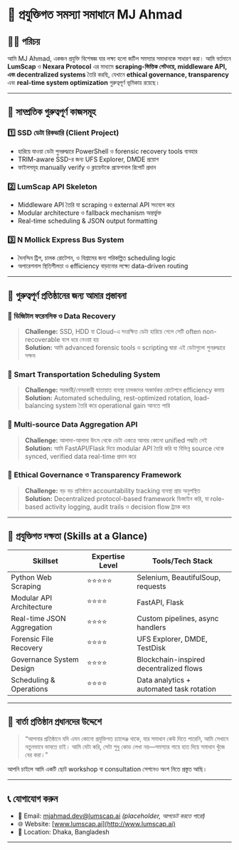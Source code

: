 # 🔧 প্রযুক্তিগত সমস্যা সমাধানে MJ Ahmad

## 🙋‍♂️ পরিচয়
আমি MJ Ahmad, একজন প্রযুক্তি বিশেষজ্ঞ যার লক্ষ্য হলো জটিল সমস্যার সমাধানকে সাধারণ করা। আমি বর্তমানে **LumScap** ও **Nexara Protocol** এর মাধ্যমে **scraping-ভিত্তিক গেটওয়ে, middleware API, এবং decentralized systems** তৈরি করছি, যেখানে **ethical governance, transparency** এবং **real-time system optimization** গুরুত্বপূর্ণ ভূমিকায় রয়েছে।

---

## 🎯 সাম্প্রতিক গুরুত্বপূর্ণ কাজসমূহ

### 1️⃣ SSD ডেটা রিকভারি (Client Project)
- হারিয়ে যাওয়া ডেটা পুনরুদ্ধারে PowerShell ও forensic recovery tools ব্যবহার
- TRIM-aware SSD-র জন্য UFS Explorer, DMDE প্রয়োগ
- ফাইলসমূহ manually verify ও ক্লায়েন্টকে প্রফেশনাল রিপোর্ট প্রদান

### 2️⃣ LumScap API Skeleton
- Middleware API তৈরি যা scraping ও external API সংযোগ করে
- Modular architecture ও fallback mechanism অন্তর্ভুক্ত
- Real-time scheduling & JSON output formatting

### 3️⃣ N Mollick Express Bus System
- দৈনন্দিন ট্রিপ, চালক রোটেশন, ও বিশ্রামের জন্য পরিকল্পিত scheduling logic
- অপারেশনাল স্থিতিশীলতা ও efficiency বাড়ানোর লক্ষ্যে data-driven routing

---

## 🏢 গুরুত্বপূর্ণ প্রতিষ্ঠানের জন্য আমার প্রস্তাবনা

### 🔐 ডিজিটাল ফরেনসিক ও Data Recovery
> **Challenge:** SSD, HDD বা Cloud-এ সংরক্ষিত ডেটা হারিয়ে গেলে সেটি often non-recoverable বলে ধরে নেওয়া হয়  
> **Solution:** আমি advanced forensic tools ও scripting দ্বারা এই ডেটাগুলো পুনরুদ্ধারে সক্ষম

### 🚌 Smart Transportation Scheduling System
> **Challenge:** সরকারী/বেসরকারী যাতায়াত ব্যবস্থা চালকদের অকার্যকর রোটেশনে efficiency কমায়  
> **Solution:** Automated scheduling, rest-optimized rotation, load-balancing system তৈরি করে operational gain আনতে পারি

### 🛜 Multi-source Data Aggregation API
> **Challenge:** আলাদা-আলাদা উৎস থেকে ডেটা একত্রে আনার কোনো unified পদ্ধতি নেই  
> **Solution:** আমি FastAPI/Flask দিয়ে modular API তৈরি করি যা বিভিন্ন source থেকে synced, verified data real-time প্রদান করে

### 🧭 Ethical Governance ও Transparency Framework
> **Challenge:** বড় বড় প্রতিষ্ঠানে accountability tracking ব্যবস্থা প্রায় অনুপস্থিত  
> **Solution:** Decentralized protocol-based framework ডিজাইন করি, যা role-based activity logging, audit trails ও decision flow ট্র্যাক করে

---

## 📂 প্রযুক্তিগত দক্ষতা (Skills at a Glance)

| Skillset                     | Expertise Level | Tools/Tech Stack                            |
|-----------------------------|-----------------|---------------------------------------------|
| Python Web Scraping         | ⭐⭐⭐⭐⭐           | Selenium, BeautifulSoup, requests           |
| Modular API Architecture    | ⭐⭐⭐⭐            | FastAPI, Flask                              |
| Real-time JSON Aggregation  | ⭐⭐⭐⭐            | Custom pipelines, async handlers            |
| Forensic File Recovery      | ⭐⭐⭐⭐            | UFS Explorer, DMDE, TestDisk                |
| Governance System Design    | ⭐⭐⭐⭐            | Blockchain-inspired decentralized flows     |
| Scheduling & Operations     | ⭐⭐⭐⭐            | Data analytics + automated task rotation    |

---

## 📣 বার্তা প্রতিষ্ঠান প্রধানদের উদ্দেশে

> “আপনার প্রতিষ্ঠানে যদি এমন কোনো প্রযুক্তিগত চ্যালেঞ্জ থাকে, যার সমাধান কেউ দিতে পারেনি, আমি সেখানে নতুনভাবে ভাবতে চাই। আমি যেটা করি, সেটা শুধু কোড লেখা নয়—সমস্যার গায়ে হাত দিয়ে সমাধান খুঁজে বের করা।”

আপনি চাইলে আমি একটি ছোট workshop বা consultation সেশনেও অংশ নিতে প্রস্তুত আছি।

---

## 📞 যোগাযোগ করুন

- 📧 Email: mjahmad.dev@lumscap.ai *(placeholder, আপডেট করতে পারো)*
- 🌐 Website: [www.lumscap.ai](http://www.lumscap.ai)
- 📍 Location: Dhaka, Bangladesh

---
